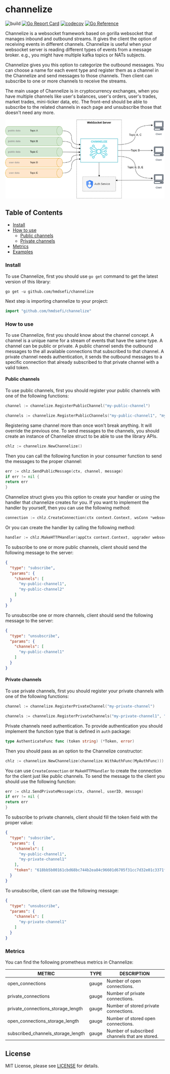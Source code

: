 # channelize

![build](https://github.com/hmdsefi/channelize/actions/workflows/build.yml/badge.svg)
[![Go Report Card](https://goreportcard.com/badge/github.com/hmdsefi/channelize)](https://goreportcard.com/report/github.com/hmdsefi/channelize)
[![codecov](https://codecov.io/gh/hmdsefi/channelize/branch/master/graph/badge.svg?token=6IUFW3MADN)](https://codecov.io/gh/hmdsefi/channelize)
[![Go Reference](https://pkg.go.dev/badge/github.com/hmdsefi/channelize.svg)](https://pkg.go.dev/github.com/hmdsefi/channelize)

Channelize is a websocket framework based on gorilla websocket that manages inbound and outbound streams. It gives the client the option of
receiving events in different channels. Channelize is useful when your websocket server is reading different types
of events from a message broker. e.g., you might have multiple kafka topics or NATs subjects.

Channelize gives you this option to categorize the outbound messages. You can choose a name for each event type
and register them as a channel in the Channelize and send messages to those channels. Then client can subscribe
to one or more channels to receive the streams.

The main usage of Channelize is in cryptocurrency exchanges, when you have multiple channels like user's balances, 
user's orders, user's trades, market trades, mini-ticker data, etc. The front-end should be able to subscribe to 
the related channels in each page and unsubscribe those that doesn't need any more.

![channelize](images/channelize.png?raw=true "channelize")

## Table of Contents

* [Install](#Install)
* [How to use](#How-to-use)
    * [Public channels](#Public-channels)
    * [Private channels](#Private-channels)
* [Metrics](#Metrics)
* [Examples](https://github.com/hmdsefi/channelize/tree/master/_examples)

### Install

To use Channelize, first you should use `go get` command to get the latest version of this library:

```shell
go get -u github.com/hmdsefi/channelize
```

Next step is importing channelize to your project:

```go
import "github.com/hmdsefi/channelize"
```

### How to use

To use Channelize, first you should know about the channel concept. A channel is a unique name for a stream of events
that have the same type. A channel can be public or private. A public channel sends the outbound messages to the all
available connections that subscribed to that channel. A private channel needs authentication, it sends the outbound
messages to a specific connection that already subscribed to that private channel with a valid token.

#### Public channels

To use public channels, first you should register your public channels with one of the following functions:

```go
channel := channelize.RegisterPublicChannel("my-public-channel")
```

```go
channels := channelize.RegisterPublicChannels("my-public-channel1", "my-public-channel2")
```

Registering same channel more than once won't break anything. It will override the previous one.
To send messages to the channels, you should create an instance of Channelize struct to be able to use the library
APIs.

```go
chlz := channelize.NewChannelize()
```

Then you can call the following function in your consumer function to send the messages to the proper channel:

```go
err := chlz.SendPublicMessage(ctx, channel, message)
if err != nil {
return err
}
```

Channelize struct gives you this option to create your handler or using the handler that channelize creates for you.
If you want to implement the handler by yourself, then you can use the following method:

```go
connection := chlz.CreateConnection(ctx context.Context, wsConn *websocket.Conn, options ...conn.Option)
```

Or you can create the handler by calling the following method:

```go
handler := chlz.MakeHTTPHandler(appCtx context.Context, upgrader websocket.Upgrader, options ...conn.Option)
```

To subscribe to one or more public channels, client should send the following message to the server:

```json
{
  "type": "subscribe",
  "params": {
    "channels": [
      "my-public-channel1",
      "my-public-channel2"
    ]
  }
}
```

To unsubscribe one or more channels, client should send the following message to the server:

```json
{
  "type": "unsubscribe",
  "params": {
    "channels": [
      "my-public-channel1"
    ]
  }
}
```

#### Private channels

To use private channels, first you should register your private channels with one of the following functions:

```go
channel := channelize.RegisterPrivateChannel("my-private-channel")
```

```go
channels := channelize.RegisterPrivateChannels("my-private-channel1", "my-private-channel2")
```

Private channels need authentication. To provide authentication you should implement the function type that is defined
in `auth` package:

```go
type AuthenticateFunc func (token string) (*Token, error)
```

Then you should pass as an option to the Channelize constructor:

```go
chlz := channelize.NewChannelize(channelize.WithAuthFunc(MyAuthFunc)))
```

You can use `CreateConnection` or `MakeHTTPHandler` to create the connection for the client just like public channels.
To send the message to the client you should use the following function:

```go
err := chlz.SendPrivateMessage(ctx, channel, userID, message)
if err != nil {
return err
}
```

To subscribe to private channels, client should fill the token field with the proper value:

```json
{
  "type": "subscribe",
  "params": {
    "channels": [
      "my-public-channel1",
      "my-private-channel1"
    ],
    "token": "618bb5b00161cbd68bc744b2ea84c96601d6705f31cc7d32e01c3371f6e7"
  }
}
```

To unsubscribe, client can use the following message:

```json
{
  "type": "unsubscribe",
  "params": {
    "channels": [
      "my-private-channel1"
    ]
  }
}
```

### Metrics

You can find the following prometheus metrics in Channelize:

| METRIC                             | TYPE  | DESCRIPTION                                    |
|------------------------------------|-------|------------------------------------------------|
| open_connections                   | gauge | Number of open connections.                    |
| private_connections                | gauge | Number of private connections.                 |
| private_connections_storage_length | gauge | Number of stored private connections.          |
| open_connections_storage_length    | gauge | Number of stored open connections.             |
| subscribed_channels_storage_length | gauge | Number of subscribed channels that are stored. |

## License

MIT License, please see [LICENSE](https://github.com/hmdsefi/channelize/blob/master/LICENSE) for details.
